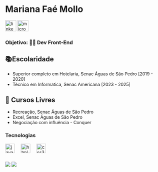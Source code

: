 # Mariana Faé Mollo
<div align="left">
  <img src="https://img.shields.io/static/v1?message=LinkedIn&logo=linkedin&label=&color=0077B5&logoColor=white&labelColor=&style=for-the-badge" height="35" alt="linkedin logo"  />
  <img src="https://img.shields.io/static/v1?message=Outlook&logo=microsoft-outlook&label=&color=0078D4&logoColor=white&labelColor=&style=for-the-badge" height="35" alt="microsoft-outlook logo"  />
</div>


### Objetivo: 👩‍💻 Dev Front-End

## 📚Escolaridade
- Superior completo em Hotelaria, Senac Águas de São Pedro [2019 - 2020]
- Técnico em Informatica, Senac Americana [2023 - 2025]

## 📕 Cursos Livres
- Recreação, Senac Águas de São Pedro
- Excel, Senac Águas de São Pedro
- Negociação com influência - Conquer

### Tecnologias
<div align="left">

  <img src="https://cdn.jsdelivr.net/gh/devicons/devicon/icons/javascript/javascript-original.svg" height="30" alt="javascript logo"  />
  <img width="12" />
  <img src="https://cdn.jsdelivr.net/gh/devicons/devicon/icons/html5/html5-original.svg" height="30" alt="html5 logo"  />
  <img width="12" />
  <img src="https://cdn.jsdelivr.net/gh/devicons/devicon/icons/css3/css3-original.svg" height="30" alt="css3 logo"  />
</div>

###
<p align="left"> 
  <img align="center" src="https://github-readme-stats.vercel.app/api?username=DoTheCake&show_icons=true&layout=compact" />
  <img align="center" src="https://github-readme-stats.vercel.app/api/top-langs/?username=DoTheCake&show_icons=true&layout=compact" />
</p>

###
